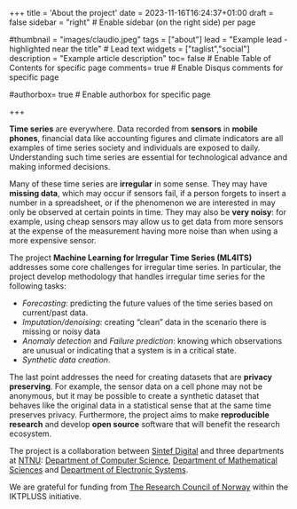 +++
title = 'About the project'
date = 2023-11-16T16:24:37+01:00
draft = false
sidebar = "right" # Enable sidebar (on the right side) per page

#thumbnail = "images/claudio.jpeg"
tags = ["about"]
lead = "Example lead - highlighted near the title" # Lead text
widgets = ["taglist","social"]
description =  "Example article description"
toc= false # Enable Table of Contents for specific page
comments= true # Enable Disqus comments for specific page



#authorbox= true # Enable authorbox for specific page

+++

**Time series** are everywhere. Data recorded from **sensors** in **mobile phones**, financial data like accounting figures and climate indicators are all examples of time series society and individuals are exposed to daily. Understanding such time series are essential for technological advance and making informed decisions.

Many of these time series are **irregular** in some sense. They may have **missing data**, which may occur if sensors fail, if a person forgets to insert a number in a spreadsheet, or if the phenomenon we are interested in may only be observed at certain points in time. They may also be **very noisy**: for example, using cheap sensors may allow us to get data from more sensors at the expense of the measurement having more noise than when using a more expensive sensor.

The project **Machine Learning for Irregular Time Series (ML4ITS)** addresses some core challenges for irregular time series. In particular, the project develop methodology that handles irregular time series for the following tasks:

- *Forecasting*: predicting the future values of the time series based on current/past data.
- *Imputation/denoising*: creating “clean” data in the scenario there is missing or noisy data
- *Anomaly detection* and *Failure prediction*: knowing which observations are unusual or indicating that a system is in a critical state.
- *Synthetic data creation*.

The last point addresses the need for creating datasets that are **privacy preserving**. For example, the sensor data on a cell phone may not be anonymous, but it may be possible to create a synthetic dataset that behaves like the original data in a statistical sense that at the same time preserves privacy. Furthermore, the project aims to make **reproducible research** and develop **open source** software that will benefit the research ecosystem.

The project is a collaboration between [Sintef Digital]() and three departments at [NTNU](): [Department of Computer Science](), [Department of Mathematical Sciences]() and [Department of Electronic Systems]().


We are grateful for funding from [The Research Council of Norway](https://www.forskningsradet.no/) within the IKTPLUSS initiative.
